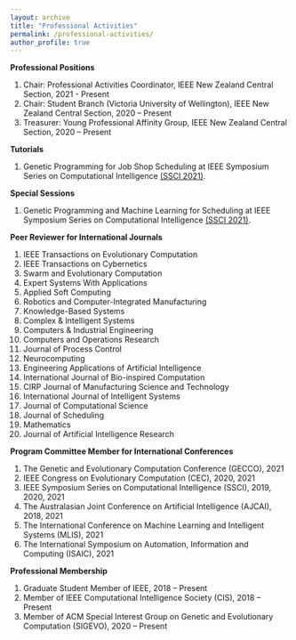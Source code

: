 ```yaml
---
layout: archive
title: "Professional Activities"
permalink: /professional-activities/
author_profile: true
---
```

**Professional Positions**
1. Chair: Professional Activities Coordinator, IEEE New Zealand Central Section, 2021 - Present
2. Chair: Student Branch (Victoria University of Wellington), IEEE New Zealand Central Section, 2020 – Present
3. Treasurer: Young Professional Affinity Group, IEEE New Zealand Central Section, 2020 – Present

**Tutorials**
1. Genetic Programming for Job Shop Scheduling at IEEE Symposium Series on Computational Intelligence [(SSCI 2021)](https://attend.ieee.org/ssci-2021/).

**Special Sessions**
1. Genetic Programming and Machine Learning for Scheduling at IEEE Symposium Series on Computational Intelligence [(SSCI 2021)](https://attend.ieee.org/ssci-2021/). 


**Peer Reviewer for International Journals**
1. IEEE Transactions on Evolutionary Computation
2. IEEE Transactions on Cybernetics
3. Swarm and Evolutionary Computation
4. Expert Systems With Applications
5. Applied Soft Computing
6. Robotics and Computer-Integrated Manufacturing
7. Knowledge-Based Systems
8. Complex & Intelligent Systems
9. Computers & Industrial Engineering
10. Computers and Operations Research
11. Journal of Process Control
12. Neurocomputing
13. Engineering Applications of Artificial Intelligence
14. International Journal of Bio-inspired Computation
15. CIRP Journal of Manufacturing Science and Technology
16. International Journal of Intelligent Systems
17. Journal of Computational Science
18. Journal of Scheduling
19. Mathematics
20. Journal of Artificial Intelligence Research

**Program Committee Member for International Conferences**
1. The Genetic and Evolutionary Computation Conference (GECCO), 2021
2. IEEE Congress on Evolutionary Computation (CEC), 2020, 2021
3. IEEE Symposium Series on Computational Intelligence (SSCI), 2019, 2020, 2021
4. The Australasian Joint Conference on Artificial Intelligence (AJCAI), 2018, 2021
5. The International Conference on Machine Learning and Intelligent Systems (MLIS), 2021
6. The International Symposium on Automation, Information and Computing (ISAIC), 2021

**Professional Membership**
1. Graduate Student Member of IEEE, 2018 – Present
2. Member of IEEE Computational Intelligence Society (CIS), 2018 – Present
3. Member of ACM Special Interest Group on Genetic and Evolutionary Computation (SIGEVO), 2020 – Present
